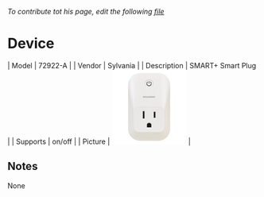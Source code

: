 
*To contribute tot his page, edit the following
[file](https://github.com/Koenkk/zigbee2mqtt.io/blob/master/docgen/device_page_notes.js)*

# Device

| Model | 72922-A  |
| Vendor  | Sylvania  |
| Description | SMART+ Smart Plug |
| Supports | on/off |
| Picture | ![../images/devices/72922-A.jpg](../images/devices/72922-A.jpg) |

## Notes

None
